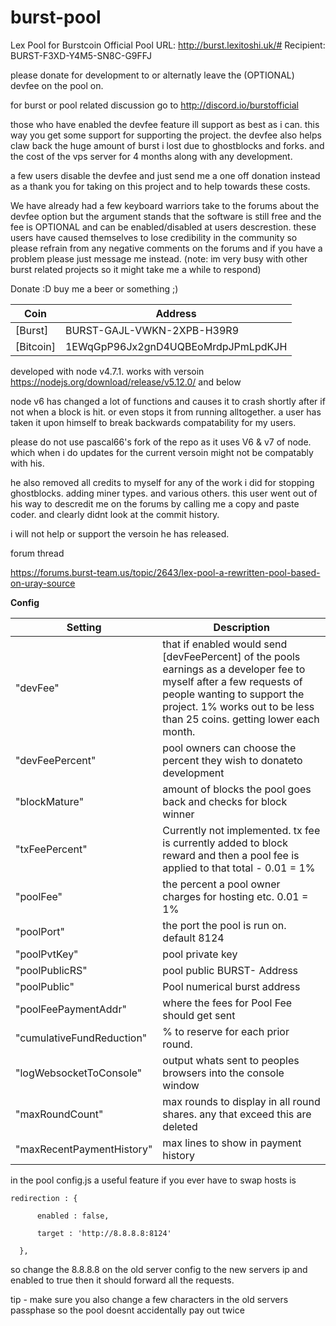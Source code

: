 burst-pool
==========

Lex Pool for Burstcoin
Official Pool URL: http://burst.lexitoshi.uk/#
Recipient: BURST-F3XD-Y4M5-SN8C-G9FFJ

please donate for development to or alternatly leave the (OPTIONAL) devfee on the pool on.

for burst or pool related discussion go to http://discord.io/burstofficial 

those who have enabled the devfee feature ill support as best as i can. this way you get some support for supporting the project.
the devfee also helps claw back the huge amount of burst i lost due to ghostblocks and forks. and the cost of the vps server for 4 months along with any development.

a few users disable the devfee and just send me a one off donation instead as a thank you for taking on this project and to help towards these costs.

We have already had a few keyboard warriors take to the forums about the devfee option but the argument stands that the software is still free and the fee is OPTIONAL and can be enabled/disabled at users descrestion. these users have caused themselves to lose credibility in the community so please refrain from any negative comments on the forums and if you have a problem please just message me instead. (note: im very busy with other burst related projects so it might take me a while to respond)

Donate :D buy me a beer or something ;)

| Coin | Address |
| --- | --- |
|[Burst] | BURST-GAJL-VWKN-2XPB-H39R9|
|[Bitcoin]| 1EWqGpP96Jx2gnD4UQBEoMrdpJPmLpdKJH|

developed with node v4.7.1. works with versoin https://nodejs.org/download/release/v5.12.0/ and below

node v6 has changed a lot of functions and causes it to crash shortly after if not when a block is hit. or even stops it from running alltogether. a user has taken it upon himself to break backwards compatability for my users. 

please do not use pascal66's fork of the repo as it uses V6 & v7 of node. which when i do updates for the current versoin might not be compatably with his.

he also removed all credits to myself for any of the work i did for stopping ghostblocks. adding miner types. and various others.
this user went out of his way to descredit me on the forums by calling  me a copy and paste coder. and clearly didnt look at the commit history.

i will not help or support the versoin he has released.


forum thread

https://forums.burst-team.us/topic/2643/lex-pool-a-rewritten-pool-based-on-uray-source

**Config**

| Setting | Description |
| --- | --- |
|"devFee"   | that if enabled would send [devFeePercent] of the pools earnings as a developer fee to myself after a few requests of people wanting to support the project. 1% works out to be less than 25 coins. getting lower each month. |
|"devFeePercent" | pool owners can choose the percent they wish to donateto development |
|"blockMature" | amount of blocks the pool goes back and checks for block winner|
|"txFeePercent" | Currently not implemented. tx fee is currently added to block reward and then a pool fee is applied to that total - 0.01 = 1% |
|"poolFee" | the percent a pool owner charges for hosting etc. 0.01 = 1%|
|"poolPort" | the port the pool is run on. default 8124|
|"poolPvtKey" | pool private key|
|"poolPublicRS" | pool public BURST- Address|
|"poolPublic" | Pool numerical burst address|
|"poolFeePaymentAddr" | where the fees for Pool Fee should get sent|
|"cumulativeFundReduction" | % to reserve for each prior round.|
|"logWebsocketToConsole" | output whats sent to peoples browsers into the console window|
|"maxRoundCount" | max rounds to display in all round shares. any that exceed this are deleted|
|"maxRecentPaymentHistory" | max lines to show in payment history|

 
 
 in the pool config.js a useful feature if you ever have to swap hosts is
 
```
redirection : {

      enabled : false,
      
      target : 'http://8.8.8.8:8124'
      
  },
  ```
so change the 8.8.8.8 on the old server config to the new servers ip and enabled to true then it should forward all the requests.

tip - make sure you also change a few characters in the old servers passphase so the pool doesnt accidentally pay out twice
